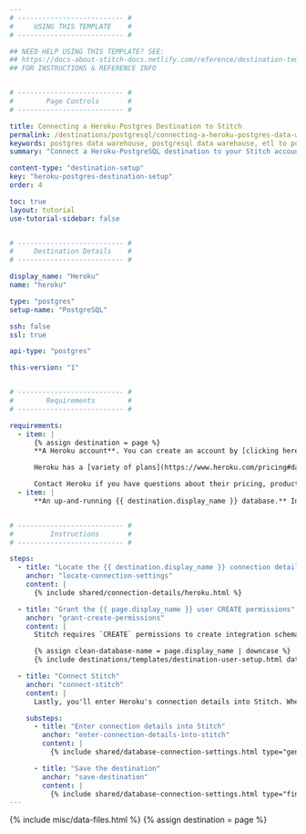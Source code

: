 ```yaml
---
# -------------------------- #
#     USING THIS TEMPLATE    #
# -------------------------- #

## NEED HELP USING THIS TEMPLATE? SEE:
## https://docs-about-stitch-docs.netlify.com/reference/destination-templates/destination-setup/
## FOR INSTRUCTIONS & REFERENCE INFO


# -------------------------- #
#        Page Controls       #
# -------------------------- #

title: Connecting a Heroku-Postgres Destination to Stitch
permalink: /destinations/postgresql/connecting-a-heroku-postgres-data-warehouse-to-stitch
keywords: postgres data warehouse, postgresql data warehouse, etl to postgres, postgres etl, postgresql etl, heroku data warehouse, heroku etl, heroku
summary: "Connect a Heroku-PostgreSQL destination to your Stitch account."

content-type: "destination-setup"
key: "heroku-postgres-destination-setup"
order: 4

toc: true
layout: tutorial
use-tutorial-sidebar: false


# -------------------------- #
#     Destination Details    #
# -------------------------- #

display_name: "Heroku"
name: "heroku"

type: "postgres"
setup-name: "PostgreSQL"

ssh: false
ssl: true

api-type: "postgres"

this-version: "1"


# -------------------------- #
#        Requirements        #
# -------------------------- #

requirements:
  - item: |
      {% assign destination = page %}
      **A Heroku account**. You can create an account by [clicking here](https://signup.heroku.com/){:target="new"} or entering `https://signup.heroku.com` in your browser.

      Heroku has a [variety of plans](https://www.heroku.com/pricing#databases){:target="new"} to choose from, including a Free option. Check out Heroku’s [Choosing the Right Heroku Postgres Plan article](https://devcenter.heroku.com/articles/heroku-postgres-plans){:target="new"} if you need some help selecting a plan.

      Contact Heroku if you have questions about their pricing, product features, or support.
  - item: |
      **An up-and-running {{ destination.display_name }} database.** Instructions for creating a {{ destination.display_name }} database are outside the scope of this tutorial; our instructions assume that you have a database up and running. For help getting started with {{ destination.display_name }}, refer to [Heroku's documentation](https://devcenter.heroku.com/articles/heroku-postgresql){:target="new"}.


# -------------------------- #
#         Instructions       #
# -------------------------- #

steps:
  - title: "Locate the {{ destination.display_name }} connection details"
    anchor: "locate-connection-settings"
    content: |
      {% include shared/connection-details/heroku.html %}

  - title: "Grant the {{ page.display_name }} user CREATE permissions"
    anchor: "grant-create-permissions"
    content: |
      Stitch requires `CREATE` permissions to create integration schemas and tables in your destination and load data. [By default](https://devcenter.heroku.com/articles/heroku-postgresql-credentials#the-default-credential){:target="new"}, {{ page.display_name }} credentials don't include `CREATE` permissions, so you'll need to grant them to the database user before continuing.

      {% assign clean-database-name = page.display_name | downcase %}
      {% include destinations/templates/destination-user-setup.html database-type=clean-database-name %}

  - title: "Connect Stitch"
    anchor: "connect-stitch"
    content: |
      Lastly, you'll enter Heroku's connection details into Stitch. When you do this, you'll use the **PostgreSQL** destination option, as noted below.

    substeps:
      - title: "Enter connection details into Stitch"
        anchor: "enter-connection-details-into-stitch"
        content: |
          {% include shared/database-connection-settings.html type="general" %}

      - title: "Save the destination"
        anchor: "save-destination"
        content: |
          {% include shared/database-connection-settings.html type="finish-up" %}
---
```

{% include misc/data-files.html %}
{% assign destination = page %}